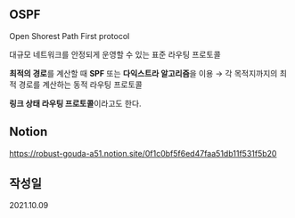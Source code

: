 
## OSPF

Open Shorest Path First protocol

대규모 네트워크를 안정되게 운영할 수 있는 표준 라우팅 프로토콜

**최적의 경로**를 계산할 때 **SPF** 또는 **다익스트라 알고리즘**을 이용 → 각 목적지까지의 최적 경로를 계산하는 동적 라우팅 프로토콜

**링크 상태 라우팅 프로토콜**이라고도 한다.


## Notion
https://robust-gouda-a51.notion.site/0f1c0bf5f6ed47faa51db11f531f5b20

## 작성일
2021.10.09